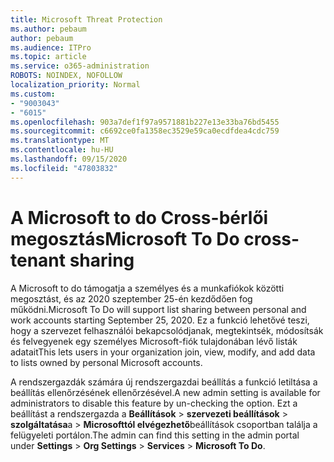 ```yaml
---
title: Microsoft Threat Protection
ms.author: pebaum
author: pebaum
ms.audience: ITPro
ms.topic: article
ms.service: o365-administration
ROBOTS: NOINDEX, NOFOLLOW
localization_priority: Normal
ms.custom:
- "9003043"
- "6015"
ms.openlocfilehash: 903a7def1f97a9571881b227e13e33ba76bd5455
ms.sourcegitcommit: c6692ce0fa1358ec3529e59ca0ecdfdea4cdc759
ms.translationtype: MT
ms.contentlocale: hu-HU
ms.lasthandoff: 09/15/2020
ms.locfileid: "47803832"
---
```

# <a name="microsoft-to-do-cross-tenant-sharing"></a><span data-ttu-id="24d5f-102">A Microsoft to do Cross-bérlői megosztás</span><span class="sxs-lookup"><span data-stu-id="24d5f-102">Microsoft To Do cross-tenant sharing</span></span>

<span data-ttu-id="24d5f-103">A Microsoft to do támogatja a személyes és a munkafiókok közötti megosztást, és az 2020 szeptember 25-én kezdődően fog működni.</span><span class="sxs-lookup"><span data-stu-id="24d5f-103">Microsoft To Do will support list sharing between personal and work accounts starting September 25, 2020.</span></span> <span data-ttu-id="24d5f-104">Ez a funkció lehetővé teszi, hogy a szervezet felhasználói bekapcsolódjanak, megtekintsék, módosítsák és felvegyenek egy személyes Microsoft-fiók tulajdonában lévő listák adatait</span><span class="sxs-lookup"><span data-stu-id="24d5f-104">This lets users in your organization join, view, modify, and add data to lists owned by personal Microsoft accounts.</span></span>

<span data-ttu-id="24d5f-105">A rendszergazdák számára új rendszergazdai beállítás a funkció letiltása a beállítás ellenőrzésének ellenőrzésével.</span><span class="sxs-lookup"><span data-stu-id="24d5f-105">A new admin setting is available for administrators to disable this feature by un-checking the option.</span></span>
<span data-ttu-id="24d5f-106">Ezt a beállítást a rendszergazda a **Beállítások**  >  **szervezeti beállítások**  >  **szolgáltatása**a  >  **Microsofttól elvégezhető**beállítások csoportban találja a felügyeleti portálon.</span><span class="sxs-lookup"><span data-stu-id="24d5f-106">The admin can find this setting in the admin portal under **Settings** > **Org Settings** > **Services** > **Microsoft To Do**.</span></span>
